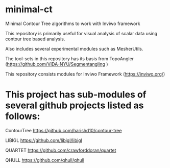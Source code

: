 # minimal-ct
Minimal Contour Tree algorithms to work with Inviwo framework

This repository is primarily useful for visual analysis of scalar data
using contour tree based analysis.

Also includes several experimental modules such as MesherUtils.

The tool-sets in this repository has its basis from TopoAngler 
(https://github.com/ViDA-NYU/Segmentangling )

This repository consists modules for Inviwo Framework (https://inviwo.org/)

# This project has sub-modules of several github projects listed as follows:
 
ContourTree https://github.com/harishd10/contour-tree

LIBIGL https://github.com/libigl/libigl

QUARTET https://github.com/crawforddoran/quartet

QHULL https://github.com/qhull/qhull
